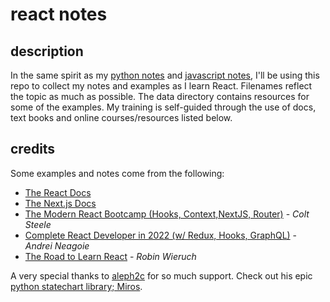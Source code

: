 # react notes


## description

In the same spirit as my [python notes](https://github.com/jessicarush/python-notes) and [javascript notes](https://github.com/jessicarush/javascript-notes), I'll be using this repo to collect my notes and examples as I learn React. Filenames reflect the topic as much as possible. The data directory contains resources for some of the examples. My training is self-guided through the use of docs, text books and online courses/resources listed below.


## credits

Some examples and notes come from the following:

- [The React Docs](https://react.dev/learn)
- [The Next.js Docs](https://nextjs.org/docs)
- [The Modern React Bootcamp (Hooks, Context,NextJS, Router)](https://www.udemy.com/course/modern-react-bootcamp/) - *Colt Steele*
- [Complete React Developer in 2022 (w/ Redux, Hooks, GraphQL)](https://www.udemy.com/course/complete-react-developer-zero-to-mastery/) - *Andrei Neagoie*
- [The Road to Learn React](https://eloquentjavascript.net) - *Robin Wieruch*  


A very special thanks to [aleph2c](https://github.com/aleph2c) for so much support. Check out his epic [python statechart library; Miros](https://aleph2c.github.io/miros/index.html).
